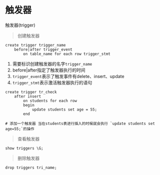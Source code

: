 # 触发器

触发器(trigger)


> 创建触发器

```mysql
create trigger trigger_name
	before|after trigger_event
		on table_name for each row trigger_stmt
```

1. 需要标识创建触发器的名字`trigger_name`
2. before|after指定了触发器执行的时间 
3. `trigger_event`表示了触发事件有delete、insert、update
4. `trigger_stmt`表示激活触发器执行的语句

```mysql
create trigger tr_check
	after insert
		on students for each row
		begin
			update students set age = 55;
		end

# 添加一个触发器 当在students表进行插入的时候就会执行 `update students set age=55;`的操作
```



> 查看触发器


```
show triggers \G;
```

> 删除触发器

```mysql
drop triggers tri_name;
```